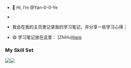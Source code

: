 - 👋 Hi, I’m @Yan-0-0-Ye
- 
- 我会在我的主页里记录我的学习笔记，并分享一些学习心得；

- 😄 学习笔记放在这里：  [ZhiHu][here](https://www.zhihu.com/people/mang-guo-wei-de-tao-zi-21/posts)

### My Skill Set

![](https://img.shields.io/badge/Python-3776AB?style=for-the-badge&logo=python&logoColor=white)![](https://img.shields.io/badge/C%2B%2B-00599C?style=for-the-badge&logo=c%2B%2B&logoColor=white)


<!---
Yan-0-0-Ye/Yan-0-0-Ye is a ✨ special ✨ repository because its `README.md` (this file) appears on your GitHub profile.
You can click the Preview link to take a look at your changes.
--->
